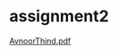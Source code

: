 # assignment2
[AvnoorThind.pdf](https://github.com/user-attachments/files/17387906/AvnoorThind.pdf)
